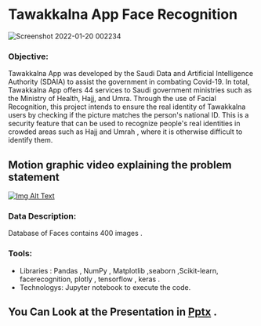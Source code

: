 # Tawakkalna App Face Recognition
![Screenshot 2022-01-20 002234](https://user-images.githubusercontent.com/93244403/150216003-7ed49ee6-ba67-4e41-9692-1928808e2a84.png)
  
### Objective:
Tawakkalna App was developed by the Saudi Data and Artificial Intelligence Authority (SDAIA) to assist the government in combating Covid-19. In total, Tawakkalna App offers 44 services to Saudi government ministries such as the Ministry of Health, Hajj, and Umra.
Through the use of Facial Recognition, this project intends to ensure the real identity of Tawakkalna users by checking if the picture matches the person's national ID. This is a security feature that can be used to recognize people's real identities in crowded areas such as Hajj and Umrah , where it is otherwise difficult to identify them.

## Motion graphic video explaining the problem statement
[![Img Alt Text](https://user-images.githubusercontent.com/93244403/150767536-6080872b-aca7-4531-a058-522cf738b055.jpeg)](https://youtu.be/6R8ChxJuhqk)



### Data Description:
Database of Faces contains 400 images .


### Tools:
* Libraries : Pandas , NumPy , Matplotlib ,seaborn ,Scikit-learn, facerecognition, plotly , tensorflow , keras .
* Technologys: Jupyter notebook to execute the code. 


## You Can Look at the Presentation in [Pptx](https://drive.google.com/file/d/1NZD4dMYUVGLKL3DRCS1viZgCnnjABtIQ/view?usp=sharing) .
